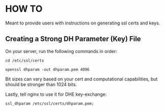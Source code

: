 # HOW TO 
Meant to provide users with instructions on generating ssl certs and keys. 

## Creating a Strong DH Parameter (Key) File

On your server, run the following commands in order:

    cd /etc/ssl/certs

    openssl dhparam -out dhparam.pem 4096 

Bit sizes can vary based on your cert and computational capabilities, but should be stronger than 1024 bits.

Lastly, tell nginx to use it for DHE key-exchange:

    ssl_dhparam /etc/ssl/certs/dhparam.pem;

